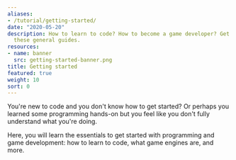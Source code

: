 ```yaml
---
aliases:
- /tutorial/getting-started/
date: "2020-05-20"
description: How to learn to code? How to become a game developer? Get started with
  these general guides.
resources:
- name: banner
  src: getting-started-banner.png
title: Getting started
featured: true
weight: 10
sort: 0
---
```


You're new to code and you don't know how to get started? Or perhaps you learned some programming hands-on but you feel like you don't fully understand what you're doing.

Here, you will learn the essentials to get started with programming and game development: how to learn to code, what game engines are, and more.
